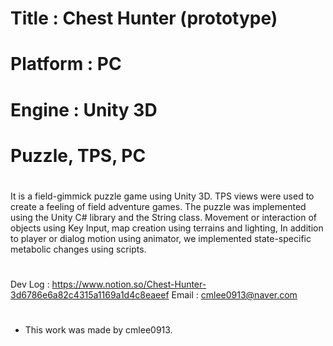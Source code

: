 # Title : Chest Hunter (prototype)
# Platform : PC
# Engine : Unity 3D
# Puzzle, TPS, PC
#
It is a field-gimmick puzzle game using Unity 3D.
TPS views were used to create a feeling of field adventure games.
The puzzle was implemented using the Unity C# library and the String class.
Movement or interaction of objects using Key Input, map creation using terrains and lighting,
In addition to player or dialog motion using animator, we implemented state-specific metabolic changes using scripts.
#
#
Dev Log : https://www.notion.so/Chest-Hunter-3d6786e6a82c4315a1169a1d4c8eaeef
Email : cmlee0913@naver.com
#
- This work was made by cmlee0913.

